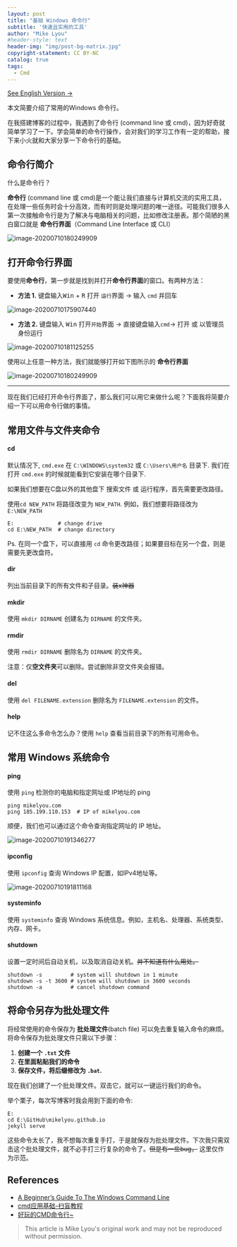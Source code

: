 ```yaml
---
layout: post
title: "基础 Windows 命令行"
subtitle: '快速且实用的工具'
author: "Mike Lyou"
#header-style: text
header-img: "img/post-bg-matrix.jpg"
copyright-statement: CC BY-NC
catalog: true
tags:
  - Cmd
---
```


[See English Version &rarr;](https://blog.mikelyou.com/2020/01/04/basic-cmd/)

本文简要介绍了常用的Windows 命令行。
<!-- more -->

在我搭建博客的过程中，我遇到了命令行 (command line 或 cmd)，因为好奇就简单学习了一下。学会简单的命令行操作，会对我们的学习工作有一定的帮助，接下来小火就和大家分享一下命令行的基础。

## 命令行简介

什么是命令行？

**命令行** (command line 或 cmd)是一个能让我们直接与计算机交流的实用工具，在处理一些任务时会十分高效，而有时则是处理问题的唯一途径。可能我们很多人第一次接触命令行是为了解决与电脑相关的问题，比如修改注册表。那个简陋的黑白窗口就是 **命令行界面**（Command Line Interface 或 CLI）

![image-20200710180249909](https://raw.githubusercontent.com/mikelyou/image-public/master/basic-cmd/image-20200710180249909.png)



## 打开命令行界面

要使用**命令行**，第一步就是找到并打开**命令行界面**的窗口。有两种方法：

- **方法 1.** 键盘输入<kbd>Win</kbd> + <kbd>R</kbd> 打开 `运行`界面 &rarr; 输入 `cmd` 并回车

![image-20200710175907440](https://raw.githubusercontent.com/mikelyou/image-public/master/basic-cmd/image-20200710175907440.png)

- **方法 2.** 键盘输入 <kbd>Win</kbd> 打开`开始`界面 &rarr;  直接键盘输入`cmd`&rarr; 打开 或 以管理员身份运行

![image-20200710181125255](https://raw.githubusercontent.com/mikelyou/image-public/master/basic-cmd/image-20200710181125255.png)

使用以上任意一种方法，我们就能够打开如下图所示的 **命令行界面**

![image-20200710180249909](https://raw.githubusercontent.com/mikelyou/image-public/master/basic-cmd/image-20200710180249909.png)

------------



现在我们已经打开命令行界面了，那么我们可以用它来做什么呢？下面我将简要介绍一下可以用命令行做的事情。


## 常用文件与文件夹命令

#### cd

默认情况下,  `cmd.exe` 在 `C:\WINDOWS\system32` 或 `C:\Users\用户名` 目录下. 我们在打开 `cmd.exe` 的时候就能看到它安装在哪个目录下.

如果我们想要在C盘以外的其他盘下 搜索文件 或 运行程序，首先需要更改路径。

使用`cd NEW_PATH` 将路径改变为 `NEW_PATH`. 例如，我们想要将路径改为 `E:\NEW_PATH`

```
E:              # change drive
cd E:\NEW_PATH  # change directory
```

Ps. 在同一个盘下，可以直接用 `cd` 命令更改路径；如果要目标在另一个盘，则是需要先更改盘符。


#### dir

列出当前目录下的所有文件和子目录。~~装x神器~~

#### mkdir

使用 `mkdir DIRNAME` 创建名为 `DIRNAME` 的文件夹。

#### rmdir

使用 `rmdir DIRNAME` 删除名为 `DIRNAME` 的文件夹。

注意：仅**空文件夹**可以删除。尝试删除非空文件夹会报错。

#### del

使用 `del FILENAME.extension` 删除名为 `FILENAME.extension` 的文件。

#### help

记不住这么多命令怎么办？使用 `help` 查看当前目录下的所有可用命令。


## 常用 Windows 系统命令

#### ping

使用 `ping` 检测你的电脑和指定网址或 IP地址的 ping

```
ping mikelyou.com
ping 185.199.110.153  # IP of mikelyou.com
```

顺便，我们也可以通过这个命令查询指定网址的 IP 地址。

![image-20200710191346277](https://raw.githubusercontent.com/mikelyou/image-public/master/basic-cmd/image-20200710191346277.png)

#### ipconfig

使用 `ipconfig` 查询 Windows IP 配置，如IPv4地址等。

![image-20200710191811168](https://raw.githubusercontent.com/mikelyou/image-public/master/basic-cmd/image-20200710191811168.png)

#### systeminfo

使用 `systeminfo` 查询 Windows 系统信息。例如，主机名、处理器、系统类型、内存、网卡。

#### shutdown

设置一定时间后自动关机，以及取消自动关机。~~并不知道有什么用处。~~

```
shutdown -s         # system will shutdown in 1 minute
shutdown -s -t 3600 # system will shutdown in 3600 seconds
shutdown -a         # cancel shutdown command
```

## 将命令另存为批处理文件

将经常使用的命令保存为 **批处理文件**(batch file) 可以免去重复输入命令的麻烦。将命令保存为批处理文件只需以下步骤：

1. **创建一个 `.txt` 文件**
2. **在里面粘贴我们的命令**
3. **保存文件，将后缀修改为 `.bat`.**

现在我们创建了一个批处理文件。双击它，就可以一键运行我们的命令。

举个栗子，每次写博客时我会用到下面的命令:

```
E:
cd E:\GitHub\mikelyou.github.io
jekyll serve
```

这些命令太长了，我不想每次重复手打，于是就保存为批处理文件。下次我只需双击这个批处理文件，就不必手打三行复杂的命令了。~~但是有一些bug，~~ 这里仅作为示范。



## References

- [A Beginner’s Guide To The Windows Command Line](https://www.makeuseof.com/tag/a-beginners-guide-to-the-windows-command-line/)
- [cmd应用基础-扫盲教程](https://lellansin.wordpress.com/2012/12/15/cmd应用基础-扫盲教程/)
- [好玩的CMD命令行~](https://zhuanlan.zhihu.com/p/28838517)

> This article is Mike Lyou's original work and may not be reproduced without permission.